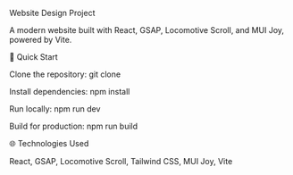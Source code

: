 Website Design Project

A modern website built with React, GSAP, Locomotive Scroll, and MUI Joy, powered by Vite.

🚀 Quick Start

Clone the repository: git clone <repo-url>

Install dependencies: npm install

Run locally: npm run dev

Build for production: npm run build

🌐 Technologies Used

React, GSAP, Locomotive Scroll, Tailwind CSS, MUI Joy, Vite

